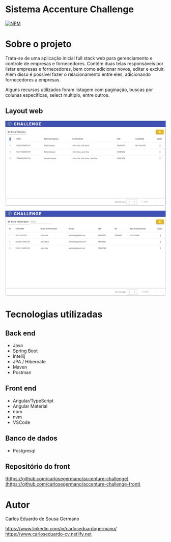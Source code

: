 # Sistema Accenture Challenge
[![NPM](https://img.shields.io/npm/l/react)](https://github.com/carlosegermano/cursomc-backend/blob/master/LICENSE) 

# Sobre o projeto

Trata-se de uma aplicação inicial full stack web para gerenciamento e controle de empresas e fornecedores. Contém duas telas responsáveis por listar empresas e fornecedores, bem como adicionar novos, editar e excluir. Além disso é possível fazer o relacionamento entre eles, adicionando fornecedores a empresas.

Alguns recursos utilizados foram listagem com paginação, buscas por colunas específicas, select multiplo, entre outros.

## Layout web
![Web 1](https://github.com/carlosegermano/accenture-challenge-front/blob/main/src/assets/imgs/company_screen.jpg)
![Web_2](https://github.com/carlosegermano/accenture-challenge-front/blob/main/src/assets/imgs/supplier_screen.jpg)

# Tecnologias utilizadas

## Back end

- Java
- Spring Boot
- Intellij
- JPA / Hibernate
- Maven
- Postman

## Front end

- Angular/TypeScript
- Angular Material
- npm
- nvm
- VSCode

## Banco de dados

- Postgresql

## Repositório do front

[https://github.com/carlosegermano/accenture-challenge](https://github.com/carlosegermano/accenture-challenge-front)

# Autor

Carlos Eduardo de Sousa Germano

https://www.linkedin.com/in/carloseduardogermano/
https://www.carloseduardo-cv.netlify.net
